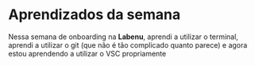 # Aprendizados da semana
Nessa semana de onboarding na **Labenu**, aprendi a utilizar o terminal, aprendi a utilizar o git (que não é tão complicado quanto parece) e agora estou aprendendo a utilizar o VSC propriamente